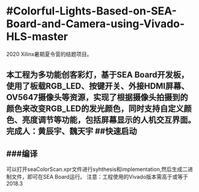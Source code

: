 #Colorful-Lights-Based-on-SEA-Board-and-Camera-using-Vivado-HLS-master
==
2020 Xilinx暑期夏令营的结题项目。

本工程为多功能创客彩灯，基于SEA Board开发板，使用了板载RGB_LED、按键开关、外接HDMI屏幕、OV5647摄像头等资源，实现了根据摄像头拍摄到的颜色来改变RGB_LED的发光颜色，同时支持自定义颜色、亮度调节等功能，包括屏幕显示的人机交互界面。
完成人：黄辰宇、魏天宇
##快速启动
-
###编译
-
可以打开seaColorScan.xpr文件进行syhthesis和implementation,然后生成二进制文件，即可在SEA Board运行。
注意：工程使用的Vivado版本需高于或等于2018.3


